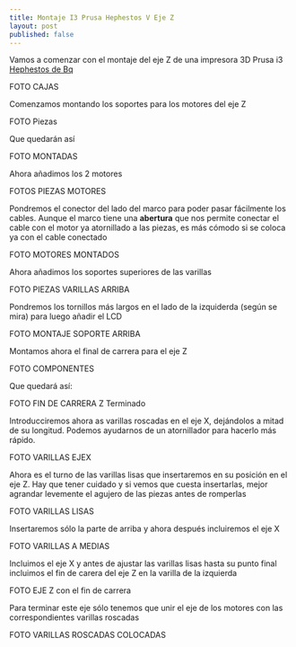 ```yaml
---
title: Montaje I3 Prusa Hephestos V Eje Z
layout: post
published: false
---
```


Vamos a comenzar con el montaje del eje Z de una impresora 3D Prusa i3 [Hephestos de Bq](http://bq.com/es/prusa)

FOTO CAJAS 

Comenzamos montando los soportes para los motores del eje Z

FOTO Piezas

Que quedarán así

FOTO MONTADAS

Ahora añadimos los 2 motores

FOTOS PIEZAS MOTORES

Pondremos el conector del lado del marco para poder pasar fácilmente los cables. Aunque el marco tiene una **abertura** que nos permite conectar el cable con el motor ya atornillado a las piezas, es más cómodo si se coloca ya con el cable conectado

FOTO MOTORES MONTADOS

Ahora añadimos los soportes superiores de las varillas 

FOTO PIEZAS VARILLAS ARRIBA

Pondremos los tornillos más largos en el lado de la izquiderda (según se mira) para luego añadir el LCD

FOTO MONTAJE SOPORTE ARRIBA

Montamos ahora el final de carrera para el eje Z

FOTO COMPONENTES

Que quedará así:

FOTO FIN DE CARRERA Z Terminado

Introducciremos ahora as varillas roscadas en el eje X, dejándolos a mitad de su longitud. Podemos ayudarnos de un atornillador para hacerlo más rápido.

FOTO VARILLAS EJEX

Ahora es el turno de las varillas lisas que insertaremos en su posición en el eje Z. Hay que tener cuidado y si vemos que cuesta insertarlas, mejor agrandar levemente el agujero de las piezas antes de romperlas

FOTO VARILLAS LISAS

Insertaremos sólo la parte de arriba y ahora después incluiremos el eje  X

FOTO VARILLAS A MEDIAS

Incluimos el eje X y antes de ajustar las varillas lisas hasta su punto final incluimos el fin de carera del eje Z en la varilla de la izquierda

FOTO EJE Z con el fin de carrera

Para terminar este eje sólo tenemos que unir el eje de los motores con las correspondientes varillas roscadas

FOTO VARILLAS ROSCADAS COLOCADAS

	